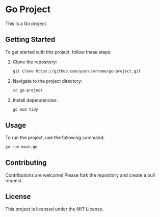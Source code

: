 # Go Project

This is a Go project.

## Getting Started

To get started with this project, follow these steps:

1. Clone the repository:
   ```sh
   git clone https://github.com/yourusername/go-project.git
   ```
2. Navigate to the project directory:
   ```sh
   cd go-project
   ```
3. Install dependencies:
   ```sh
   go mod tidy
   ```

## Usage

To run the project, use the following command:

```sh
go run main.go
```

## Contributing

Contributions are welcome! Please fork the repository and create a pull request.

## License

This project is licensed under the MIT License.

